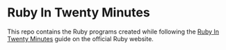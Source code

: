 # Ruby In Twenty Minutes

This repo contains the Ruby programs created while following
the [Ruby In Twenty Minutes](https://www.ruby-lang.org/en/documentation/quickstart/) guide
on the official Ruby website.